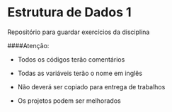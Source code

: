 # Estrutura de Dados 1

Repositório para guardar exercícios da disciplina 

####Atenção:

* Todos os códigos terão comentários 

* Todas as variáveis terão o nome em inglês

* Não deverá ser copiado para entrega de trabalhos 

* Os projetos podem ser melhorados 
